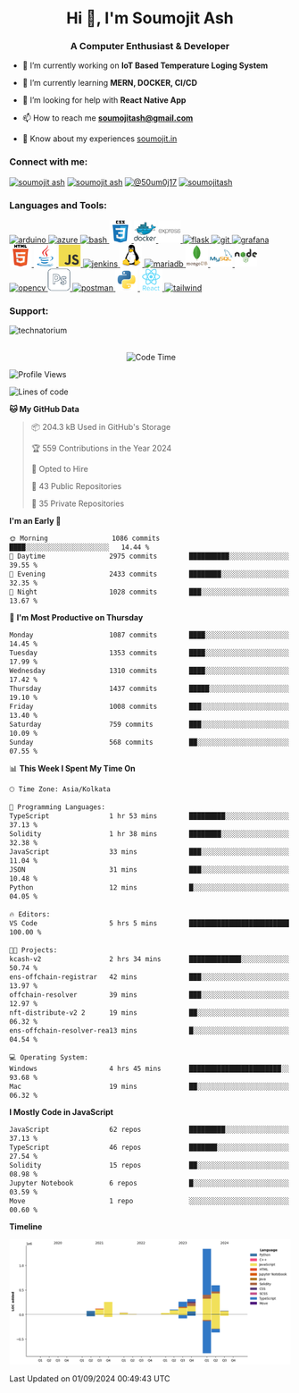 <h1 align="center">Hi 👋, I'm Soumojit Ash</h1>
<h3 align="center">A Computer Enthusiast & Developer</h3>

- 🔭 I’m currently working on **IoT Based Temperature Loging System**

- 🌱 I’m currently learning **MERN, DOCKER, CI/CD**

- 🤝 I’m looking for help with **React Native App**

- 📫 How to reach me **soumojitash@gmail.com**

- 📄 Know about my experiences [soumojit.in](soumojit.in)

<h3 align="left">Connect with me:</h3>
<p align="left">
<a href="https://linkedin.com/in/soumojit ash" target="blank"><img align="center" src="https://raw.githubusercontent.com/rahuldkjain/github-profile-readme-generator/master/src/images/icons/Social/linked-in-alt.svg" alt="soumojit ash" height="30" width="40" /></a>
<a href="https://fb.com/soumojit ash" target="blank"><img align="center" src="https://raw.githubusercontent.com/rahuldkjain/github-profile-readme-generator/master/src/images/icons/Social/facebook.svg" alt="soumojit ash" height="30" width="40" /></a>
<a href="https://instagram.com/@50um0j17" target="blank"><img align="center" src="https://raw.githubusercontent.com/rahuldkjain/github-profile-readme-generator/master/src/images/icons/Social/instagram.svg" alt="@50um0j17" height="30" width="40" /></a>
<a href="https://www.hackerrank.com/soumojitash" target="blank"><img align="center" src="https://raw.githubusercontent.com/rahuldkjain/github-profile-readme-generator/master/src/images/icons/Social/hackerrank.svg" alt="soumojitash" height="30" width="40" /></a>
</p>

<h3 align="left">Languages and Tools:</h3>
<p align="left"> <a href="https://www.arduino.cc/" target="_blank"> <img src="https://cdn.worldvectorlogo.com/logos/arduino-1.svg" alt="arduino" width="40" height="40"/> </a> <a href="https://azure.microsoft.com/en-in/" target="_blank"> <img src="https://www.vectorlogo.zone/logos/microsoft_azure/microsoft_azure-icon.svg" alt="azure" width="40" height="40"/> </a> <a href="https://www.gnu.org/software/bash/" target="_blank"> <img src="https://www.vectorlogo.zone/logos/gnu_bash/gnu_bash-icon.svg" alt="bash" width="40" height="40"/> </a> <a href="https://www.w3schools.com/css/" target="_blank"> <img src="https://raw.githubusercontent.com/devicons/devicon/master/icons/css3/css3-original-wordmark.svg" alt="css3" width="40" height="40"/> </a> <a href="https://www.docker.com/" target="_blank"> <img src="https://raw.githubusercontent.com/devicons/devicon/master/icons/docker/docker-original-wordmark.svg" alt="docker" width="40" height="40"/> </a> <a href="https://expressjs.com" target="_blank"> <img src="https://raw.githubusercontent.com/devicons/devicon/master/icons/express/express-original-wordmark.svg" alt="express" width="40" height="40"/> </a> <a href="https://flask.palletsprojects.com/" target="_blank"> <img src="https://www.vectorlogo.zone/logos/pocoo_flask/pocoo_flask-icon.svg" alt="flask" width="40" height="40"/> </a> <a href="https://git-scm.com/" target="_blank"> <img src="https://www.vectorlogo.zone/logos/git-scm/git-scm-icon.svg" alt="git" width="40" height="40"/> </a> <a href="https://grafana.com" target="_blank"> <img src="https://www.vectorlogo.zone/logos/grafana/grafana-icon.svg" alt="grafana" width="40" height="40"/> </a> <a href="https://www.w3.org/html/" target="_blank"> <img src="https://raw.githubusercontent.com/devicons/devicon/master/icons/html5/html5-original-wordmark.svg" alt="html5" width="40" height="40"/> </a> <a href="https://www.java.com" target="_blank"> <img src="https://raw.githubusercontent.com/devicons/devicon/master/icons/java/java-original.svg" alt="java" width="40" height="40"/> </a> <a href="https://developer.mozilla.org/en-US/docs/Web/JavaScript" target="_blank"> <img src="https://raw.githubusercontent.com/devicons/devicon/master/icons/javascript/javascript-original.svg" alt="javascript" width="40" height="40"/> </a> <a href="https://www.jenkins.io" target="_blank"> <img src="https://www.vectorlogo.zone/logos/jenkins/jenkins-icon.svg" alt="jenkins" width="40" height="40"/> </a> <a href="https://www.linux.org/" target="_blank"> <img src="https://raw.githubusercontent.com/devicons/devicon/master/icons/linux/linux-original.svg" alt="linux" width="40" height="40"/> </a> <a href="https://mariadb.org/" target="_blank"> <img src="https://www.vectorlogo.zone/logos/mariadb/mariadb-icon.svg" alt="mariadb" width="40" height="40"/> </a> <a href="https://www.mongodb.com/" target="_blank"> <img src="https://raw.githubusercontent.com/devicons/devicon/master/icons/mongodb/mongodb-original-wordmark.svg" alt="mongodb" width="40" height="40"/> </a> <a href="https://www.mysql.com/" target="_blank"> <img src="https://raw.githubusercontent.com/devicons/devicon/master/icons/mysql/mysql-original-wordmark.svg" alt="mysql" width="40" height="40"/> </a> <a href="https://nodejs.org" target="_blank"> <img src="https://raw.githubusercontent.com/devicons/devicon/master/icons/nodejs/nodejs-original-wordmark.svg" alt="nodejs" width="40" height="40"/> </a> <a href="https://opencv.org/" target="_blank"> <img src="https://www.vectorlogo.zone/logos/opencv/opencv-icon.svg" alt="opencv" width="40" height="40"/> </a> <a href="https://www.photoshop.com/en" target="_blank"> <img src="https://raw.githubusercontent.com/devicons/devicon/master/icons/photoshop/photoshop-line.svg" alt="photoshop" width="40" height="40"/> </a> <a href="https://postman.com" target="_blank"> <img src="https://www.vectorlogo.zone/logos/getpostman/getpostman-icon.svg" alt="postman" width="40" height="40"/> </a> <a href="https://www.python.org" target="_blank"> <img src="https://raw.githubusercontent.com/devicons/devicon/master/icons/python/python-original.svg" alt="python" width="40" height="40"/> </a> <a href="https://reactjs.org/" target="_blank"> <img src="https://raw.githubusercontent.com/devicons/devicon/master/icons/react/react-original-wordmark.svg" alt="react" width="40" height="40"/> </a> <a href="https://tailwindcss.com/" target="_blank"> <img src="https://www.vectorlogo.zone/logos/tailwindcss/tailwindcss-icon.svg" alt="tailwind" width="40" height="40"/> </a> </p>

<h3 align="left">Support:</h3>
<p><a href="https://www.buymeacoffee.com/technatorium"> <img align="left" src="https://cdn.buymeacoffee.com/buttons/v2/default-yellow.png" height="50" width="210" alt="technatorium" /></a></p><br>
<br>

<!--START_SECTION:waka-->
![Code Time](http://img.shields.io/badge/Code%20Time-1%2C605%20hrs%2019%20mins-blue)

![Profile Views](http://img.shields.io/badge/Profile%20Views-0-blue)

![Lines of code](https://img.shields.io/badge/From%20Hello%20World%20I%27ve%20Written-3.2%20million%20lines%20of%20code-blue)

**🐱 My GitHub Data** 

> 📦 204.3 kB Used in GitHub's Storage 
 > 
> 🏆 559 Contributions in the Year 2024
 > 
> 💼 Opted to Hire
 > 
> 📜 43 Public Repositories 
 > 
> 🔑 35 Private Repositories 
 > 
**I'm an Early 🐤** 

```text
🌞 Morning                1086 commits        ████░░░░░░░░░░░░░░░░░░░░░   14.44 % 
🌆 Daytime                2975 commits        ██████████░░░░░░░░░░░░░░░   39.55 % 
🌃 Evening                2433 commits        ████████░░░░░░░░░░░░░░░░░   32.35 % 
🌙 Night                  1028 commits        ███░░░░░░░░░░░░░░░░░░░░░░   13.67 % 
```
📅 **I'm Most Productive on Thursday** 

```text
Monday                   1087 commits        ████░░░░░░░░░░░░░░░░░░░░░   14.45 % 
Tuesday                  1353 commits        ████░░░░░░░░░░░░░░░░░░░░░   17.99 % 
Wednesday                1310 commits        ████░░░░░░░░░░░░░░░░░░░░░   17.42 % 
Thursday                 1437 commits        █████░░░░░░░░░░░░░░░░░░░░   19.10 % 
Friday                   1008 commits        ███░░░░░░░░░░░░░░░░░░░░░░   13.40 % 
Saturday                 759 commits         ███░░░░░░░░░░░░░░░░░░░░░░   10.09 % 
Sunday                   568 commits         ██░░░░░░░░░░░░░░░░░░░░░░░   07.55 % 
```


📊 **This Week I Spent My Time On** 

```text
🕑︎ Time Zone: Asia/Kolkata

💬 Programming Languages: 
TypeScript               1 hr 53 mins        █████████░░░░░░░░░░░░░░░░   37.13 % 
Solidity                 1 hr 38 mins        ████████░░░░░░░░░░░░░░░░░   32.38 % 
JavaScript               33 mins             ███░░░░░░░░░░░░░░░░░░░░░░   11.04 % 
JSON                     31 mins             ███░░░░░░░░░░░░░░░░░░░░░░   10.48 % 
Python                   12 mins             █░░░░░░░░░░░░░░░░░░░░░░░░   04.05 % 

🔥 Editors: 
VS Code                  5 hrs 5 mins        █████████████████████████   100.00 % 

🐱‍💻 Projects: 
kcash-v2                 2 hrs 34 mins       █████████████░░░░░░░░░░░░   50.74 % 
ens-offchain-registrar   42 mins             ███░░░░░░░░░░░░░░░░░░░░░░   13.97 % 
offchain-resolver        39 mins             ███░░░░░░░░░░░░░░░░░░░░░░   12.97 % 
nft-distribute-v2 2      19 mins             ██░░░░░░░░░░░░░░░░░░░░░░░   06.32 % 
ens-offchain-resolver-rea13 mins             █░░░░░░░░░░░░░░░░░░░░░░░░   04.54 % 

💻 Operating System: 
Windows                  4 hrs 45 mins       ███████████████████████░░   93.68 % 
Mac                      19 mins             ██░░░░░░░░░░░░░░░░░░░░░░░   06.32 % 
```

**I Mostly Code in JavaScript** 

```text
JavaScript               62 repos            █████████░░░░░░░░░░░░░░░░   37.13 % 
TypeScript               46 repos            ███████░░░░░░░░░░░░░░░░░░   27.54 % 
Solidity                 15 repos            ██░░░░░░░░░░░░░░░░░░░░░░░   08.98 % 
Jupyter Notebook         6 repos             █░░░░░░░░░░░░░░░░░░░░░░░░   03.59 % 
Move                     1 repo              ░░░░░░░░░░░░░░░░░░░░░░░░░   00.60 % 
```



**Timeline**

![Lines of Code chart](https://raw.githubusercontent.com/Soumojit28/Soumojit28/main/assets/bar_graph.png)


 Last Updated on 01/09/2024 00:49:43 UTC
<!--END_SECTION:waka-->
